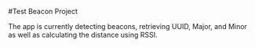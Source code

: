 #Test Beacon Project

The app is currently detecting beacons, retrieving UUID, Major, and Minor as well as calculating the distance using RSSI.
